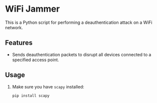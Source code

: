 # WiFi Jammer

This is a Python script for performing a deauthentication attack on a WiFi network. 

## Features
- Sends deauthentication packets to disrupt all devices connected to a specified access point.

## Usage
1. Make sure you have `scapy` installed:
   ```bash
   pip install scapy
